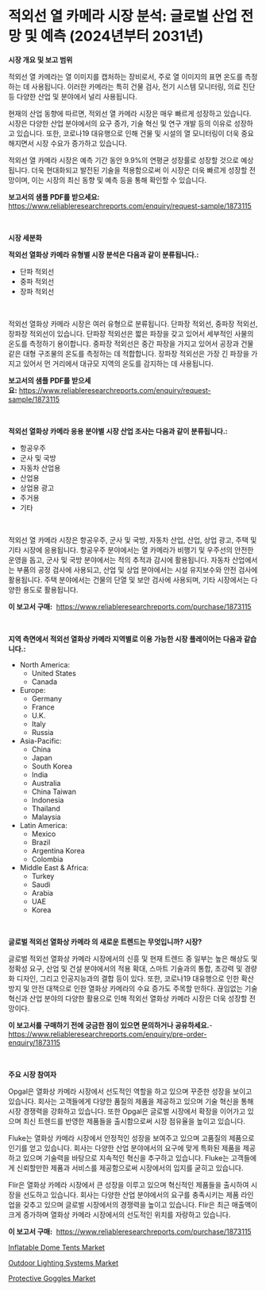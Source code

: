 <p><h1>적외선 열 카메라 시장 분석: 글로벌 산업 전망 및 예측 (2024년부터 2031년)</h1></p><p><strong>시장 개요 및 보고 범위</strong></p>
<p><p>적외선 열 카메라는 열 이미지를 캡처하는 장비로서, 주로 열 이미지의 표면 온도를 측정하는 데 사용됩니다. 이러한 카메라는 특히 건물 검사, 전기 시스템 모니터링, 의료 진단 등 다양한 산업 및 분야에서 널리 사용됩니다.</p><p>현재의 산업 동향에 따르면, 적외선 열 카메라 시장은 매우 빠르게 성장하고 있습니다. 시장은 다양한 산업 분야에서의 요구 증가, 기술 혁신 및 연구 개발 등의 이유로 성장하고 있습니다. 또한, 코로나19 대유행으로 인해 건물 및 시설의 열 모니터링이 더욱 중요해지면서 시장 수요가 증가하고 있습니다.</p><p>적외선 열 카메라 시장은 예측 기간 동안 9.9%의 연평균 성장률로 성장할 것으로 예상됩니다. 더욱 현대화되고 발전된 기술을 적용함으로써 이 시장은 더욱 빠르게 성장할 전망이며, 이는 시장의 최신 동향 및 예측 등을 통해 확인할 수 있습니다.</p></p>
<p><strong>보고서의 샘플 PDF를 받으세요:</strong> <a href="https://www.reliableresearchreports.com/enquiry/request-sample/1873115">https://www.reliableresearchreports.com/enquiry/request-sample/1873115</a></p>
<p>&nbsp;</p>
<p><strong>시장 세분화</strong></p>
<p><strong>적외선 열화상 카메라 유형별 시장 분석은 다음과 같이 분류됩니다.:</strong></p>
<p><ul><li>단파 적외선</li><li>중파 적외선</li><li>장파 적외선</li></ul></p>
<p>&nbsp;</p>
<p><p>적외선 열화상 카메라 시장은 여러 유형으로 분류됩니다. 단파장 적외선, 중파장 적외선, 장파장 적외선이 있습니다. 단파장 적외선은 짧은 파장을 갖고 있어서 세부적인 사물의 온도를 측정하기 용이합니다. 중파장 적외선은 중간 파장을 가지고 있어서 공장과 건물 같은 대형 구조물의 온도를 측정하는 데 적합합니다. 장파장 적외선은 가장 긴 파장을 가지고 있어서 먼 거리에서 대규모 지역의 온도를 감지하는 데 사용됩니다.</p></p>
<p><strong>보고서의 샘플 PDF를 받으세요:</strong>&nbsp;<a href="https://www.reliableresearchreports.com/enquiry/request-sample/1873115">https://www.reliableresearchreports.com/enquiry/request-sample/1873115</a></p>
<p>&nbsp;</p>
<p><strong> 적외선 열화상 카메라 응용 분야별 시장 산업 조사는 다음과 같이 분류됩니다.:</strong></p>
<p><ul><li>항공우주</li><li>군사 및 국방</li><li>자동차 산업용</li><li>산업용</li><li>상업용 광고</li><li>주거용</li><li>기타</li></ul></p>
<p>&nbsp;</p>
<p><p>적외선 열 카메라 시장은 항공우주, 군사 및 국방, 자동차 산업, 산업, 상업 광고, 주택 및 기타 시장에 응용됩니다. 항공우주 분야에서는 열 카메라가 비행기 및 우주선의 안전한 운영을 돕고, 군사 및 국방 분야에서는 적의 추적과 감시에 활용됩니다. 자동차 산업에서는 부품의 공정 검사에 사용되고, 산업 및 상업 분야에서는 시설 유지보수와 안전 검사에 활용됩니다. 주택 분야에서는 건물의 단열 및 보안 검사에 사용되며, 기타 시장에서는 다양한 용도로 활용됩니다.</p></p>
<p><strong>이 보고서 구매:</strong>&nbsp; <a href="https://www.reliableresearchreports.com/purchase/1873115">https://www.reliableresearchreports.com/purchase/1873115</a></p>
<p>&nbsp;</p>
<p><strong>지역 측면에서 적외선 열화상 카메라 지역별로 이용 가능한 시장 플레이어는 다음과 같습니다.:</strong></p>
<p><ul>
    <li>
        North America:
        <ul>
            <li>United States</li>
            <li>Canada</li>
        </ul>
    </li>
    <li>
        Europe:
        <ul>
            <li>Germany</li>
            <li>France</li>
            <li>U.K.</li>
            <li>Italy</li>
            <li>Russia</li>
        </ul>
    </li>
    <li>
        Asia-Pacific:
        <ul>
            <li>China</li>
            <li>Japan</li>
            <li>South Korea</li>
            <li>India</li>
            <li>Australia</li>
            <li>China Taiwan</li>
            <li>Indonesia</li>
            <li>Thailand</li>
            <li>Malaysia</li>
        </ul>
    </li>
    <li>
        Latin America:
        <ul>
            <li>Mexico</li>
            <li>Brazil</li>
            <li>Argentina Korea</li>
            <li>Colombia</li>
        </ul>
    </li>
    <li>
        Middle East & Africa:
        <ul>
            <li>Turkey</li>
            <li>Saudi</li>
            <li>Arabia</li>
            <li>UAE</li>
            <li>Korea</li>
        </ul>
    </li>
    </ul></p>
<p>&nbsp;</p>
<p><strong>글로벌 적외선 열화상 카메라 의 새로운 트렌드는 무엇입니까? 시장?</strong></p>
<p><p>글로벌 적외선 열화상 카메라 시장에서의 신흥 및 현재 트렌드 중 일부는 높은 해상도 및 정확성 요구, 산업 및 건설 분야에서의 적용 확대, 스마트 기술과의 통합, 초강력 및 경량화 디자인, 그리고 인공지능과의 결합 등이 있다. 또한, 코로나19 대유행으로 인한 확산 방지 및 안전 대책으로 인한 열화상 카메라의 수요 증가도 주목할 만하다. 끊임없는 기술 혁신과 산업 분야의 다양한 활용으로 인해 적외선 열화상 카메라 시장은 더욱 성장할 전망이다.</p></p>
<p><strong>이 보고서를 구매하기 전에 궁금한 점이 있으면 문의하거나 공유하세요.</strong>- <a href="https://www.reliableresearchreports.com/enquiry/pre-order-enquiry/1873115">https://www.reliableresearchreports.com/enquiry/pre-order-enquiry/1873115</a></p>
<p>&nbsp;</p>
<p><strong>주요 시장 참여자</strong></p>
<p><p>Opgal은 열화상 카메라 시장에서 선도적인 역할을 하고 있으며 꾸준한 성장을 보이고 있습니다. 회사는 고객들에게 다양한 품질의 제품을 제공하고 있으며 기술 혁신을 통해 시장 경쟁력을 강화하고 있습니다. 또한 Opgal은 글로벌 시장에서 확장을 이어가고 있으며 최신 트렌드를 반영한 제품들을 출시함으로써 시장 점유율을 높이고 있습니다.</p><p>Fluke는 열화상 카메라 시장에서 안정적인 성장을 보여주고 있으며 고품질의 제품으로 인기를 얻고 있습니다. 회사는 다양한 산업 분야에서의 요구에 맞게 특화된 제품을 제공하고 있으며 기술력을 바탕으로 지속적인 혁신을 추구하고 있습니다. Fluke는 고객들에게 신뢰할만한 제품과 서비스를 제공함으로써 시장에서의 입지를 굳히고 있습니다.</p><p>Flir은 열화상 카메라 시장에서 큰 성장을 이루고 있으며 혁신적인 제품들을 출시하여 시장을 선도하고 있습니다. 회사는 다양한 산업 분야에서의 요구를 충족시키는 제품 라인업을 갖추고 있으며 글로벌 시장에서의 경쟁력을 높이고 있습니다. Flir은 최근 매출액이 크게 증가하며 열화상 카메라 시장에서의 선도적인 위치를 자랑하고 있습니다.</p></p>
<p><strong>이 보고서 구매:</strong>&nbsp;&nbsp;<a href="https://www.reliableresearchreports.com/purchase/1873115">https://www.reliableresearchreports.com/purchase/1873115</a></p>
<p><p><a href="https://github.com/jsmusil/Market-Research-Report-List-2/blob/main/inflatable-dome-tents-market.md">Inflatable Dome Tents Market</a></p><p><a href="https://github.com/yemakinde/Market-Research-Report-List-1/blob/main/outdoor-lighting-systems-market.md">Outdoor Lighting Systems Market</a></p><p><a href="https://github.com/bmorecock/Market-Research-Report-List-2/blob/main/protective-goggles-market.md">Protective Goggles Market</a></p></p>
